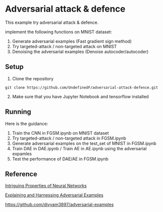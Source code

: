 # Adversarial attack & defence

This example try adversarial attack & defence.

implement the following functions on MNIST dataset:

1. Generate adversarial examples (Fast gradient sign method)
2. Try targeted-attack / non-targeted attack on MNIST
3. Denoising the adversarial examples (Denoise autocoder/autocoder)

## Setup 

1. Clone the repository

```
git clone https://github.com/UndefinedF/adversarial-attack-defence.git
```

2. Make sure that you have Jupyter Notebook and tensorflow installed

## 

## Running

Here is the guidance:

1. Train the CNN in FGSM.ipynb on MNIST dataset
2. Try targeted-attack / non-targeted attack in FGSM.ipynb
3. Generate adversarial examples on the test_set of MNIST in FGSM.ipynb
4. Train DAE in DAE.ipynb / Train AE in AE.ipynb using the adversarial expamles
5. Test the performance of DAE/AE in FGSM.ipynb



## Reference

 [Intriguing Properties of Neural Networks](http://arxiv.org/abs/1312.6199)

[Explaining and Harnessing Adversarial Examples](https://arxiv.org/abs/1412.6572)

https://github.com/divyam3897/adversarial-examples